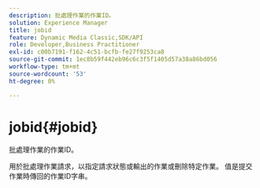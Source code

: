 ```yaml
---
description: 批處理作業的作業ID。
solution: Experience Manager
title: jobid
feature: Dynamic Media Classic,SDK/API
role: Developer,Business Practitioner
exl-id: c00b7191-f162-4c51-bcfb-fe27f9253ca8
source-git-commit: 1ec8b59f442eb96c6c3f5f1405d57a38a86bd056
workflow-type: tm+mt
source-wordcount: '53'
ht-degree: 0%

---
```


# jobid{#jobid}

批處理作業的作業ID。

用於批處理作業請求，以指定請求狀態或輸出的作業或刪除特定作業。 值是提交作業時傳回的作業ID字串。

